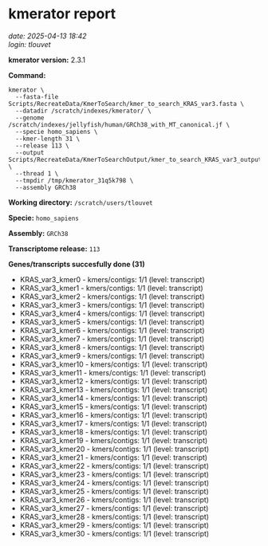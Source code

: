 # kmerator report
*date: 2025-04-13 18:42*  
*login: tlouvet*

**kmerator version:** 2.3.1

**Command:**

```
kmerator \
  --fasta-file Scripts/RecreateData/KmerToSearch/kmer_to_search_KRAS_var3.fasta \
  --datadir /scratch/indexes/kmerator/ \
  --genome /scratch/indexes/jellyfish/human/GRCh38_with_MT_canonical.jf \
  --specie homo_sapiens \
  --kmer-length 31 \
  --release 113 \
  --output Scripts/RecreateData/KmerToSearchOutput/kmer_to_search_KRAS_var3_output \
  --thread 1 \
  --tmpdir /tmp/kmerator_31q5k798 \
  --assembly GRCh38
```

**Working directory:** `/scratch/users/tlouvet`

**Specie:** `homo_sapiens`

**Assembly:** `GRCh38`

**Transcriptome release:** `113`

**Genes/transcripts succesfully done (31)**

- KRAS_var3_kmer0 - kmers/contigs: 1/1 (level: transcript)
- KRAS_var3_kmer1 - kmers/contigs: 1/1 (level: transcript)
- KRAS_var3_kmer2 - kmers/contigs: 1/1 (level: transcript)
- KRAS_var3_kmer3 - kmers/contigs: 1/1 (level: transcript)
- KRAS_var3_kmer4 - kmers/contigs: 1/1 (level: transcript)
- KRAS_var3_kmer5 - kmers/contigs: 1/1 (level: transcript)
- KRAS_var3_kmer6 - kmers/contigs: 1/1 (level: transcript)
- KRAS_var3_kmer7 - kmers/contigs: 1/1 (level: transcript)
- KRAS_var3_kmer8 - kmers/contigs: 1/1 (level: transcript)
- KRAS_var3_kmer9 - kmers/contigs: 1/1 (level: transcript)
- KRAS_var3_kmer10 - kmers/contigs: 1/1 (level: transcript)
- KRAS_var3_kmer11 - kmers/contigs: 1/1 (level: transcript)
- KRAS_var3_kmer12 - kmers/contigs: 1/1 (level: transcript)
- KRAS_var3_kmer13 - kmers/contigs: 1/1 (level: transcript)
- KRAS_var3_kmer14 - kmers/contigs: 1/1 (level: transcript)
- KRAS_var3_kmer15 - kmers/contigs: 1/1 (level: transcript)
- KRAS_var3_kmer16 - kmers/contigs: 1/1 (level: transcript)
- KRAS_var3_kmer17 - kmers/contigs: 1/1 (level: transcript)
- KRAS_var3_kmer18 - kmers/contigs: 1/1 (level: transcript)
- KRAS_var3_kmer19 - kmers/contigs: 1/1 (level: transcript)
- KRAS_var3_kmer20 - kmers/contigs: 1/1 (level: transcript)
- KRAS_var3_kmer21 - kmers/contigs: 1/1 (level: transcript)
- KRAS_var3_kmer22 - kmers/contigs: 1/1 (level: transcript)
- KRAS_var3_kmer23 - kmers/contigs: 1/1 (level: transcript)
- KRAS_var3_kmer24 - kmers/contigs: 1/1 (level: transcript)
- KRAS_var3_kmer25 - kmers/contigs: 1/1 (level: transcript)
- KRAS_var3_kmer26 - kmers/contigs: 1/1 (level: transcript)
- KRAS_var3_kmer27 - kmers/contigs: 1/1 (level: transcript)
- KRAS_var3_kmer28 - kmers/contigs: 1/1 (level: transcript)
- KRAS_var3_kmer29 - kmers/contigs: 1/1 (level: transcript)
- KRAS_var3_kmer30 - kmers/contigs: 1/1 (level: transcript)
